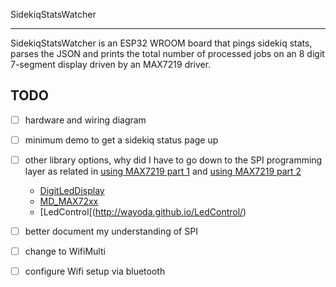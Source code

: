SidekiqStatsWatcher

---

SidekiqStatsWatcher is an ESP32 WROOM board that pings sidekiq stats, parses
the JSON and prints the total number of processed jobs on an 8 digit 7-segment
display driven by an MAX7219 driver.

## TODO

- [ ] hardware and wiring diagram
- [ ] minimum demo to get a sidekiq status page up
- [ ] other library options, why did I have to go down to the SPI programming
  layer as related in [using MAX7219 part
  1](https://arduinoplusplus.wordpress.com/2019/06/08/using-the-max7219-in-your-projects-part-1/)
  and [using MAX7219 part
  2](https://arduinoplusplus.wordpress.com/2019/06/22/using-the-max7219-in-your-projects-part-2/)
  - [DigitLedDisplay](https://github.com/ozhantr/DigitLedDisplay/)
  - [MD_MAX72xx](https://github.com/MajicDesigns/MD_MAX72XX)
  - [LedControl[(http://wayoda.github.io/LedControl/)
- [ ] better document my understanding of SPI
- [ ] change to WifiMulti
- [ ] configure Wifi setup via bluetooth

